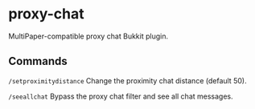 # proxy-chat
MultiPaper-compatible proxy chat Bukkit plugin.

## Commands

`/setproximitydistance`
Change the proximity chat distance (default 50).

`/seeallchat`
Bypass the proxy chat filter and see all chat messages.
